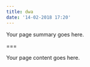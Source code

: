 ```yaml
---
title: dwa
date: '14-02-2018 17:20'
---
```


Your page summary goes here.

===

Your page content goes here.